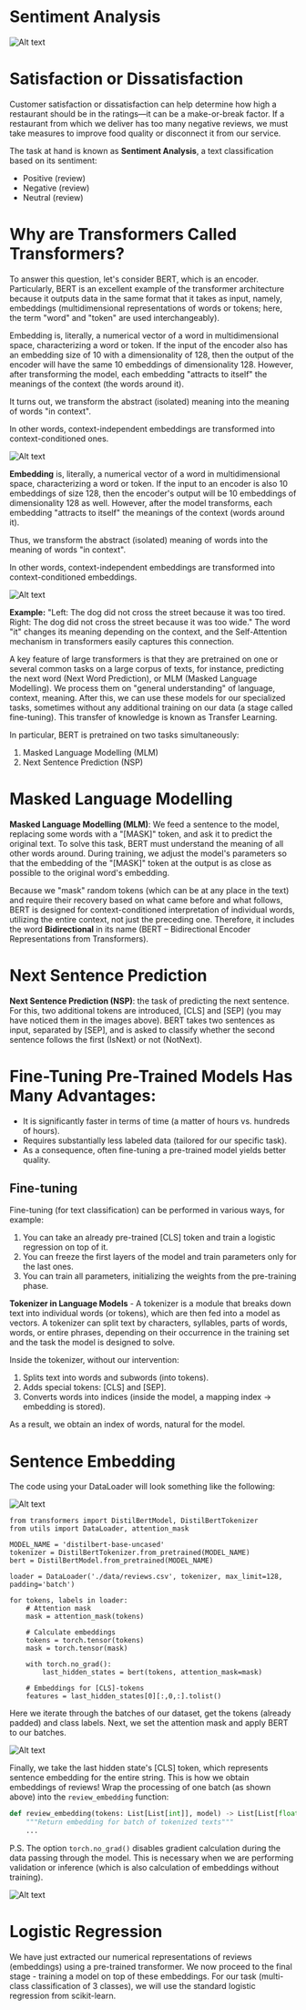 # Sentiment Analysis


![Alt text](/img/image.png)

# Satisfaction or Dissatisfaction

Customer satisfaction or dissatisfaction can help determine how high a restaurant should be in the ratings—it can be a make-or-break factor. If a restaurant from which we deliver has too many negative reviews, we must take measures to improve food quality or disconnect it from our service.

The task at hand is known as **Sentiment Analysis**, a text classification based on its sentiment:

- Positive (review)
- Negative (review)
- Neutral (review)

# Why are Transformers Called Transformers?

To answer this question, let's consider BERT, which is an encoder. Particularly, BERT is an excellent example of the transformer architecture because it outputs data in the same format that it takes as input, namely, embeddings (multidimensional representations of words or tokens; here, the term "word" and "token" are used interchangeably).

Embedding is, literally, a numerical vector of a word in multidimensional space, characterizing a word or token. If the input of the encoder also has an embedding size of 10 with a dimensionality of 128, then the output of the encoder will have the same 10 embeddings of dimensionality 128. However, after transforming the model, each embedding "attracts to itself" the meanings of the context (the words around it).

It turns out, we transform the abstract (isolated) meaning into the meaning of words "in context".

In other words, context-independent embeddings are transformed into context-conditioned ones.

![Alt text](/img/image-1.png)

**Embedding** is, literally, a numerical vector of a word in multidimensional space, characterizing a word or token. If the input to an encoder is also 10 embeddings of size 128, then the encoder's output will be 10 embeddings of dimensionality 128 as well. However, after the model transforms, each embedding "attracts to itself" the meanings of the context (words around it).

Thus, we transform the abstract (isolated) meaning of words into the meaning of words "in context".

In other words, context-independent embeddings are transformed into context-conditioned embeddings.


![Alt text](/img/image-2.png)

**Example:**
"Left: The dog did not cross the street because it was too tired. Right: The dog did not cross the street because it was too wide." The word "it" changes its meaning depending on the context, and the Self-Attention mechanism in transformers easily captures this connection.

A key feature of large transformers is that they are pretrained on one or several common tasks on a large corpus of texts, for instance, predicting the next word (Next Word Prediction), or MLM (Masked Language Modelling). We process them on "general understanding" of language, context, meaning. After this, we can use these models for our specialized tasks, sometimes without any additional training on our data (a stage called fine-tuning). This transfer of knowledge is known as Transfer Learning.

In particular, BERT is pretrained on two tasks simultaneously:

1. Masked Language Modelling (MLM)
2. Next Sentence Prediction (NSP)


# Masked Language Modelling

**Masked Language Modelling (MLM)**: We feed a sentence to the model, replacing some words with a "[MASK]" token, and ask it to predict the original text. To solve this task, BERT must understand the meaning of all other words around. During training, we adjust the model's parameters so that the embedding of the "[MASK]" token at the output is as close as possible to the original word's embedding.

Because we "mask" random tokens (which can be at any place in the text) and require their recovery based on what came before and what follows, BERT is designed for context-conditioned interpretation of individual words, utilizing the entire context, not just the preceding one. Therefore, it includes the word **Bidirectional** in its name (BERT – Bidirectional Encoder Representations from Transformers).

# Next Sentence Prediction

**Next Sentence Prediction (NSP)**: the task of predicting the next sentence. For this, two additional tokens are introduced, [CLS] and [SEP] (you may have noticed them in the images above). BERT takes two sentences as input, separated by [SEP], and is asked to classify whether the second sentence follows the first (IsNext) or not (NotNext).


# Fine-Tuning Pre-Trained Models Has Many Advantages:

- It is significantly faster in terms of time (a matter of hours vs. hundreds of hours).
- Requires substantially less labeled data (tailored for our specific task).
- As a consequence, often fine-tuning a pre-trained model yields better quality.

## Fine-tuning

Fine-tuning (for text classification) can be performed in various ways, for example:

1. You can take an already pre-trained [CLS] token and train a logistic regression on top of it.
2. You can freeze the first layers of the model and train parameters only for the last ones.
3. You can train all parameters, initializing the weights from the pre-training phase.

**Tokenizer in Language Models** - A tokenizer is a module that breaks down text into individual words (or tokens), which are then fed into a model as vectors. A tokenizer can split text by characters, syllables, parts of words, words, or entire phrases, depending on their occurrence in the training set and the task the model is designed to solve.

Inside the tokenizer, without our intervention:

1. Splits text into words and subwords (into tokens).
2. Adds special tokens: [CLS] and [SEP].
3. Converts words into indices (inside the model, a mapping index -> embedding is stored).

As a result, we obtain an index of words, natural for the model.

# Sentence Embedding
The code using your DataLoader will look something like the following:

![Alt text](/img/image-3.png)

```
from transformers import DistilBertModel, DistilBertTokenizer
from utils import DataLoader, attention_mask

MODEL_NAME = 'distilbert-base-uncased'
tokenizer = DistilBertTokenizer.from_pretrained(MODEL_NAME)
bert = DistilBertModel.from_pretrained(MODEL_NAME)

loader = DataLoader('./data/reviews.csv', tokenizer, max_limit=128, padding='batch')

for tokens, labels in loader:
    # Attention mask
    mask = attention_mask(tokens)

    # Calculate embeddings
    tokens = torch.tensor(tokens)
    mask = torch.tensor(mask)

    with torch.no_grad():
        last_hidden_states = bert(tokens, attention_mask=mask)

    # Embeddings for [CLS]-tokens
    features = last_hidden_states[0][:,0,:].tolist()
```

Here we iterate through the batches of our dataset, get the tokens (already padded) and class labels.
Next, we set the attention mask and apply BERT to our batches.

![Alt text](/img/image-4.png)

Finally, we take the last hidden state's [CLS] token, which represents sentence embedding for the entire string.
This is how we obtain embeddings of reviews!
Wrap the processing of one batch (as shown above) into the `review_embedding` function:

```python
def review_embedding(tokens: List[List[int]], model) -> List[List[float]]:
    """Return embedding for batch of tokenized texts"""
    ...
```

P.S. The option `torch.no_grad()` disables gradient calculation during the data passing through the model. This is necessary when we are performing validation or inference (which is also calculation of embeddings without training).


![Alt text](/img/image-5.png)

# Logistic Regression

We have just extracted our numerical representations of reviews (embeddings) using a pre-trained transformer. We now proceed to the final stage - training a model on top of these embeddings. For our task (multi-class classification of 3 classes), we will use the standard logistic regression from scikit-learn.

